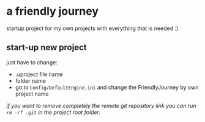 # a friendly journey
startup project for my own projects with everything that is needed :)

## start-up new project
just have to change:
  - .uproject file name
  - folder name
  - go to `Config/DefaultEngine.ini` and change the FriendlyJourney by own project name

_if you want to remove completely the remote git repository link you can run `rm -rf .git` in the project root folder._
